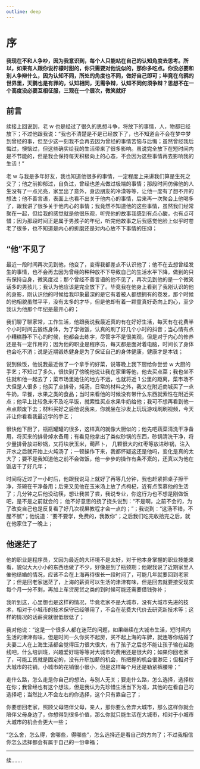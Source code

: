 ```yaml
---
outline: deep
---
```


# 序

**我现在不和人争吵，因为我意识到，每个人只能站在自己的认知角度去思考。所以，如果有人跟你说柠檬时甜的，你只需要对他说似的，那你多吃点。你没必要和别人争辩什么，因为认知不同，所处的角度也不同，做好自己即可；毕竟在乌鸦的世界里，天鹅也是有罪的，认知相同，无需争辩，认知不同何须争辩？思想不在一个高度没必要互相征服，三观在一个层次，微笑就好**

## 前言

续接上回说到，老 w 也是经过了很久的思想斗争，将放下的事情，人，物都已经放下；不过他跟我说：“我也不清楚是不是已经放下了，也不知道会不会在梦中梦到曾经的事，但至少这一刻我不会再去因为曾经的事情苦恼与后悔；虽然曾经我后悔过，懊恼过，但这些确实给我的生活带来了很多影响。虽说完全放下在短时间内是不节能的，但是我会保持每天积极向上的心态，不会因为这些事情再去影响我的生活！”

老 w 与我是多年好友，我也知道他很多的事情，一定程度上来讲我们算是生死之交了；他之前抑郁过，自负过，曾经也差点做过极端的事情；那段时间仿佛他的人生没有了一点光亮，家里出了意外，身边朋友的冷漠等等，让他一度有了想不开的想法；他不善言语，表面上也看不出关于他内心的事情，后来再一次聚会上他喝多了，跟我讲了很多关于他内心的事情；我竟然不知道他的这些事情，虽然我们经常聚在一起，但给我的感觉就是他很乐观，听完他的故事我感到有点心酸，也有点可惜；因为那段时间正是属于男孩子的年纪，听完他故事之后我感觉他脸上似乎时苍老了很多，也不知道是内心的折磨还是对内心放不下事情的压抑；

## “他”不见了

最近一段时间再次见到他，他变了，变得我都差点不认识他了；他不在去想曾经发生的事情，也不会再去因为曾经的种种放不下导致自己的生活水平下降，做到的只有保持自身，微笑度过；那个曾经不善言语的他不见了，再次见到他的是一个微笑话多的男孩儿；我认为他应该是完全放下了。毕竟我在他身上看到了我刚认识的他的身影，刚认识他的时候给我印象最深的是它有着被人都想拥有的卷发，那个时候的他相貌虽然平平，没有太多的才华，但是他却有着一颗童真好奇向上的心，至少我认为他那个年纪是最开心的；

我们聊了聊家常，工作生活，他跟我说我最近真的有在好好生活，每天有在花费半个小时时间去锻炼身体，为了学做饭，认真的刷了好几个小时的抖音；当心情有点小糟糕静不下心的时候，他都会去练字，尽管字不是很美观，但是对于内心的修养还是有一定作用的；因为他的职业是程序员，每天都是面对着电脑，时间长了身体也会吃不消；说是近期锻炼健身是为了保证自己的身体健康，健康才是本钱；

说到做饭，他说我最近做了一个拿手的好菜，说等晚上我下厨给你尝尝 w 大厨的手艺；不知过了多久，很快到了傍晚他说让我在家里等他，他去买点菜；我也坐不住就和他一起去了；菜市场里她住的地方不远，也就将近 1 公里的距离，菜市场不大但是人很多；他买了点排骨，炖汤，日常的材料之外，我又在附近商城买了一点牛奶，早餐，水果之类的食品；当时来看他的时候没有带什么东西就索性在附近买点；他早上比较急来不及吃早饭，就索性买点水果牛奶给他；我可不想再看到他一点点颓废下去；材料买好之后他说我来，你就坐在沙发上玩玩游戏刷刷视频，今天非让你看看我最近学的手艺；

很快他下厨了，瓶瓶罐罐的很多，这样真的就像大厨似的；他先吧蔬菜清洗干净备用，将买来的排骨焯水备用；有看见他拿出了类似砂锅的东西，砂锅清洗干净，将少量排骨放进砂锅，又将块状玉米，葫芦卜， 几颗很大的红枣等放进砂锅，注入开水之后就开始上火炖汤了；一顿操作下来，我都怀疑这还是他吗，变化是真的太大了；要不是我知道他之前不会做饭，他一步步的操作有条不紊的，还真以为他在饭店干了好几年；

时间将近过了一小时后，他跟我说马上就好了再等几分钟，我也赶紧把桌子擦干净，茶碗在干净备用；后来又见他在玉米汤上放了点枸杞，近有点羡慕他的生活了；几分钟之后他没动筷，想让我尝了尝，我说专业，你这行为也不想是刚做饭吧，是不是之前就会的； 他不好意思的挠了挠头说到：“不是啊，之前不会的，为了改变自己也是反复看了好几次视屏教程才会一点的；”；我说到：“这汤不错，不腥不腻”；他说道：“要不要学，免费的，我教你”；之后我们吃完收拾完之后，就在他家住了一晚上；

## 他迷茫了

他的职业是程序员，又因为最近的大环境不是太好，对于他本身掌握的职业技能来看，貌似大大小小的东西也做了不少，好像是到了瓶颈期；他跟我说了近期家里人催他结婚的情况，应该不会在上海再待很长一段时间了，可能几年就要回到老家了；但是回老家迷茫了，上海的薪资可以生活的津津有味，但是回去就要接受现实每个月一分不剩，再加上车贷房贷之类的到时候可能还需要借钱弥补；

我听到这，心里想也是这样的情况，毕竟老家不是大城市，没有大城市先进的技术，相对于小城市的技术保守已经够用了，不会在花费大代价去研究新技术等；这样的情况的话薪资就很低很低了；

我对他说：“这是一个很多人都在迷茫的问题，如果继续在大城市生活，短时间内生活的津津有味，但是时间一久你买不起房，买不起上海的车牌，就连等你结婚了夫妻二人在上海生活都会觉得压力很大很大，有了孩子之后总不能让孩子输在起跑线吧，什么培训班，兴趣爱好班等等对大城市的费用还是很大的；如果你回老家了，可能工资就是固定的，没有升职加薪的机会，所把握的机会很渺茫；但相对于大城市的花销，小城市的花销很小很小，但是这样每个月还是勒紧裤腰带；”

走什么路，怎么走是你自己的想法，与别人无关；要走什么路，怎么选择，选择权在你；我曾经也有这个想法，但是我认为先珍惜生活当下为准，其他的在看自己的选择吧；当然比人不会左右的你选择，这个只有靠自己了；

你要想回老家，照顾父母陪伴父母，亲人，那你要么舍弃大城市，那么这样你就会陪伴父母身边了，你想得到很多价值，那么你就只能生活在大城市，相对于小城市大城市的机会会更大一些；

“怎么舍，怎么得，舍哪些，得哪些”，怎么选择还是看自己的方向了；不过我相信你怎么选择都会有属于自己的一份幸福；

---

续.......
